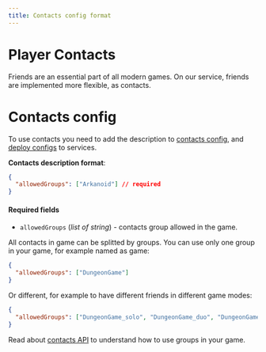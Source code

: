 ```yaml
---
title: Contacts config format
---
```


# Player Contacts

Friends are an essential part of all modern games. On our service, friends are implemented more flexible, as contacts.

# Contacts config

To use contacts you need to add the description to [contacts config](../gui/configs-management.md#single-config), and [deploy configs](../gui/configs-management.md#deploy-configs) to services.

**Contacts description format**:

```json
{
  "allowedGroups": ["Arkanoid"] // required
}
```

#### Required fields

- `allowedGroups` (_list of string_) - contacts group allowed in the game.

All contacts in game can be splitted by groups.
You can use only one group in your game, for example named as game:

```json
{
  "allowedGroups": ["DungeonGame"]
}
```

Or different, for example to have different friends in different game modes:

```json
{
  "allowedGroups": ["DungeonGame_solo", "DungeonGame_duo", "DungeonGame_squad"]
}
```

Read about [contacts API](../services-api/contacts-api.md) to understand how to use groups in your game.
